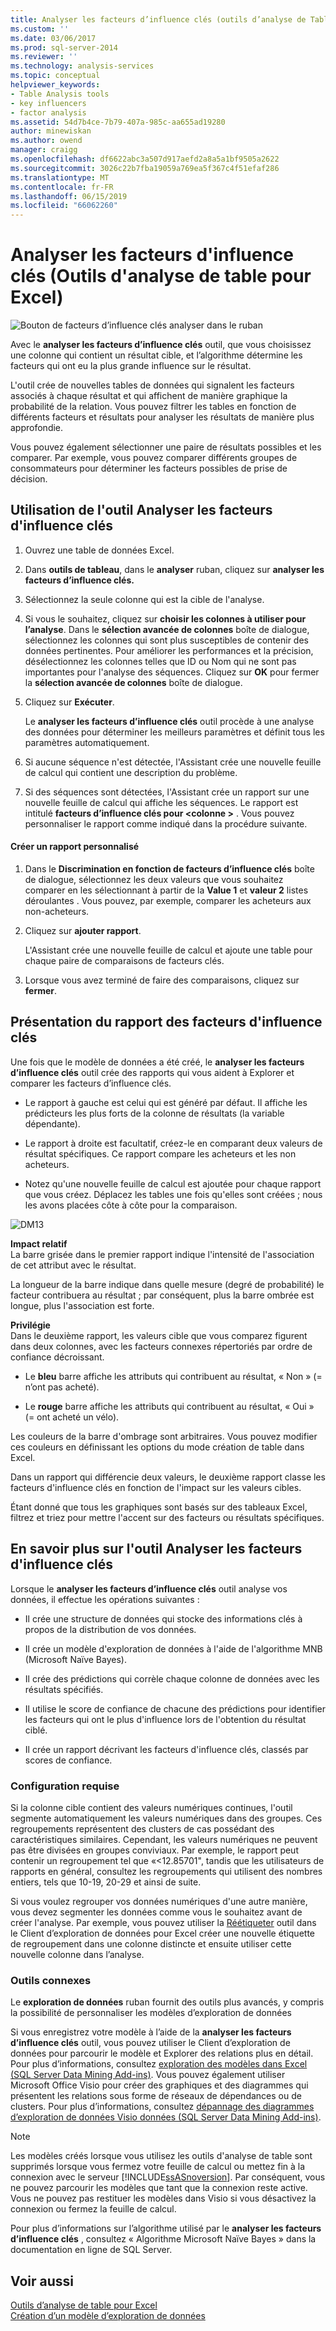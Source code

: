 ```yaml
---
title: Analyser les facteurs d’influence clés (outils d’analyse de Table pour Excel) | Microsoft Docs
ms.custom: ''
ms.date: 03/06/2017
ms.prod: sql-server-2014
ms.reviewer: ''
ms.technology: analysis-services
ms.topic: conceptual
helpviewer_keywords:
- Table Analysis tools
- key influencers
- factor analysis
ms.assetid: 54d7b4ce-7b79-407a-985c-aa655ad19280
author: minewiskan
ms.author: owend
manager: craigg
ms.openlocfilehash: df6622abc3a507d917aefd2a8a5a1bf9505a2622
ms.sourcegitcommit: 3026c22b7fba19059a769ea5f367c4f51efaf286
ms.translationtype: MT
ms.contentlocale: fr-FR
ms.lasthandoff: 06/15/2019
ms.locfileid: "66062260"
---
```

# <a name="analyze-key-influencers-table-analysis-tools-for-excel"></a>Analyser les facteurs d'influence clés (Outils d'analyse de table pour Excel)
  ![Bouton de facteurs d’influence clés analyser dans le ruban](media/tat-aki.gif "bouton analyser les facteurs d’influence clés du ruban")  
  
 Avec le **analyser les facteurs d’influence clés** outil, que vous choisissez une colonne qui contient un résultat cible, et l’algorithme détermine les facteurs qui ont eu la plus grande influence sur le résultat.  
  
 L'outil crée de nouvelles tables de données qui signalent les facteurs associés à chaque résultat et qui affichent de manière graphique la probabilité de la relation. Vous pouvez filtrer les tables en fonction de différents facteurs et résultats pour analyser les résultats de manière plus approfondie.  
  
 Vous pouvez également sélectionner une paire de résultats possibles et les comparer. Par exemple, vous pouvez comparer différents groupes de consommateurs pour déterminer les facteurs possibles de prise de décision.  
  
## <a name="using-the-analyze-key-influencers-tool"></a>Utilisation de l'outil Analyser les facteurs d'influence clés  
  
1.  Ouvrez une table de données Excel.  
  
2.  Dans **outils de tableau**, dans le **analyser** ruban, cliquez sur **analyser les facteurs d’influence clés.**  
  
3.  Sélectionnez la seule colonne qui est la cible de l'analyse.  
  
4.  Si vous le souhaitez, cliquez sur **choisir les colonnes à utiliser pour l’analyse**. Dans le **sélection avancée de colonnes** boîte de dialogue, sélectionnez les colonnes qui sont plus susceptibles de contenir des données pertinentes. Pour améliorer les performances et la précision, désélectionnez les colonnes telles que ID ou Nom qui ne sont pas importantes pour l'analyse des séquences. Cliquez sur **OK** pour fermer la **sélection avancée de colonnes** boîte de dialogue.  
  
5.  Cliquez sur **Exécuter**.  
  
     Le **analyser les facteurs d’influence clés** outil procède à une analyse des données pour déterminer les meilleurs paramètres et définit tous les paramètres automatiquement.  
  
6.  Si aucune séquence n'est détectée, l'Assistant crée une nouvelle feuille de calcul qui contient une description du problème.  
  
7.  Si des séquences sont détectées, l'Assistant crée un rapport sur une nouvelle feuille de calcul qui affiche les séquences. Le rapport est intitulé **facteurs d’influence clés pour \<colonne >** . Vous pouvez personnaliser le rapport comme indiqué dans la procédure suivante.  
  
#### <a name="create-a-custom-report"></a>Créer un rapport personnalisé  
  
1.  Dans le **Discrimination en fonction de facteurs d’influence clés** boîte de dialogue, sélectionnez les deux valeurs que vous souhaitez comparer en les sélectionnant à partir de la **Value 1** et **valeur 2** listes déroulantes . Vous pouvez, par exemple, comparer les acheteurs aux non-acheteurs.  
  
2.  Cliquez sur **ajouter rapport**.  
  
     L'Assistant crée une nouvelle feuille de calcul et ajoute une table pour chaque paire de comparaisons de facteurs clés.  
  
3.  Lorsque vous avez terminé de faire des comparaisons, cliquez sur **fermer**.  
  
## <a name="understanding-the-key-influencers-report"></a>Présentation du rapport des facteurs d'influence clés  
 Une fois que le modèle de données a été créé, le **analyser les facteurs d’influence clés** outil crée des rapports qui vous aident à Explorer et comparer les facteurs d’influence clés.  
  
-   Le rapport à gauche est celui qui est généré par défaut. Il affiche les prédicteurs les plus forts de la colonne de résultats (la variable dépendante).  
  
-   Le rapport à droite est facultatif, créez-le en comparant deux valeurs de résultat spécifiques. Ce rapport compare les acheteurs et les non acheteurs.  
  
-   Notez qu'une nouvelle feuille de calcul est ajoutée pour chaque rapport que vous créez. Déplacez les tables une fois qu'elles sont créées ; nous les avons placées côte à côte pour la comparaison.  
  
 ![DM13](media/dm13-tat-aki-report.gif "DM13")  
  
 **Impact relatif**  
 La barre grisée dans le premier rapport indique l'intensité de l'association de cet attribut avec le résultat.  
  
 La longueur de la barre indique dans quelle mesure (degré de probabilité) le facteur contribuera au résultat ; par conséquent, plus la barre ombrée est longue, plus l'association est forte.  
  
 **Privilégie**  
 Dans le deuxième rapport, les valeurs cible que vous comparez figurent dans deux colonnes, avec les facteurs connexes répertoriés par ordre de confiance décroissant.  
  
-   Le **bleu** barre affiche les attributs qui contribuent au résultat, « Non » (= n’ont pas acheté).  
  
-   Le **rouge** barre affiche les attributs qui contribuent au résultat, « Oui » (= ont acheté un vélo).  
  
 Les couleurs de la barre d'ombrage sont arbitraires. Vous pouvez modifier ces couleurs en définissant les options du mode création de table dans Excel.  
  
 Dans un rapport qui différencie deux valeurs, le deuxième rapport classe les facteurs d'influence clés en fonction de l'impact sur les valeurs cibles.  
  
 Étant donné que tous les graphiques sont basés sur des tableaux Excel, filtrez et triez pour mettre l'accent sur des facteurs ou résultats spécifiques.  
  
## <a name="more-about-the-analyze-key-influencers-tool"></a>En savoir plus sur l'outil Analyser les facteurs d'influence clés  
 Lorsque le **analyser les facteurs d’influence clés** outil analyse vos données, il effectue les opérations suivantes :  
  
-   Il crée une structure de données qui stocke des informations clés à propos de la distribution de vos données.  
  
-   Il crée un modèle d'exploration de données à l'aide de l'algorithme MNB (Microsoft Naïve Bayes).  
  
-   Il crée des prédictions qui corrèle chaque colonne de données avec les résultats spécifiés.  
  
-   Il utilise le score de confiance de chacune des prédictions pour identifier les facteurs qui ont le plus d'influence lors de l'obtention du résultat ciblé.  
  
-   Il crée un rapport décrivant les facteurs d'influence clés, classés par scores de confiance.  
  
### <a name="requirements"></a>Configuration requise  
 Si la colonne cible contient des valeurs numériques continues, l'outil segmente automatiquement les valeurs numériques dans des groupes. Ces regroupements représentent des clusters de cas possédant des caractéristiques similaires. Cependant, les valeurs numériques ne peuvent pas être divisées en groupes conviviaux. Par exemple, le rapport peut contenir un regroupement tel que «\<12.85701", tandis que les utilisateurs de rapports en général, consultez les regroupements qui utilisent des nombres entiers, tels que 10-19, 20-29 et ainsi de suite.  
  
 Si vous voulez regrouper vos données numériques d'une autre manière, vous devez segmenter les données comme vous le souhaitez avant de créer l'analyse. Par exemple, vous pouvez utiliser la [Réétiqueter](relabel-sql-server-data-mining-add-ins.md) outil dans le Client d’exploration de données pour Excel créer une nouvelle étiquette de regroupement dans une colonne distincte et ensuite utiliser cette nouvelle colonne dans l’analyse.  
  
### <a name="related-tools"></a>Outils connexes  
 Le **exploration de données** ruban fournit des outils plus avancés, y compris la possibilité de personnaliser les modèles d’exploration de données  
  
 Si vous enregistrez votre modèle à l’aide de la **analyser les facteurs d’influence clés** outil, vous pouvez utiliser le Client d’exploration de données pour parcourir le modèle et Explorer des relations plus en détail. Pour plus d’informations, consultez [exploration des modèles dans Excel &#40;SQL Server Data Mining Add-ins&#41;](browsing-models-in-excel-sql-server-data-mining-add-ins.md). Vous pouvez également utiliser Microsoft Office Visio pour créer des graphiques et des diagrammes qui présentent les relations sous forme de réseaux de dépendances ou de clusters. Pour plus d’informations, consultez [dépannage des diagrammes d’exploration de données Visio données &#40;SQL Server Data Mining Add-ins&#41;](troubleshooting-visio-data-mining-diagrams-sql-server-data-mining-add-ins.md).  
  
> [!NOTE]  
>  Les modèles créés lorsque vous utilisez les outils d'analyse de table sont supprimés lorsque vous fermez votre feuille de calcul ou mettez fin à la connexion avec le serveur [!INCLUDE[ssASnoversion](../includes/ssasnoversion-md.md)]. Par conséquent, vous ne pouvez parcourir les modèles que tant que la connexion reste active. Vous ne pouvez pas restituer les modèles dans Visio si vous désactivez la connexion ou fermez la feuille de calcul.  
  
 Pour plus d’informations sur l’algorithme utilisé par le **analyser les facteurs d’influence clés** , consultez « Algorithme Microsoft Naïve Bayes » dans la documentation en ligne de SQL Server.  
  
## <a name="see-also"></a>Voir aussi  
 [Outils d’analyse de table pour Excel](table-analysis-tools-for-excel.md)   
 [Création d’un modèle d’exploration de données](creating-a-data-mining-model.md)  
  
  
